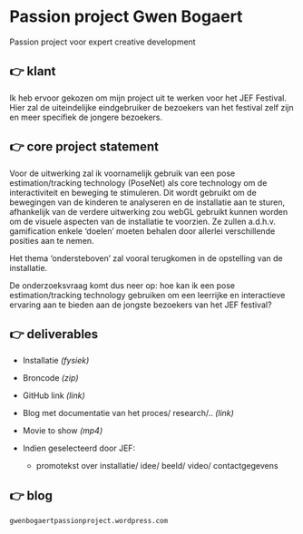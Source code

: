 # Passion project Gwen Bogaert
Passion project voor expert creative development

## :point_right: klant
Ik heb ervoor gekozen om mijn project uit te werken voor het JEF Festival. Hier zal de uiteindelijke eindgebruiker de bezoekers van het festival zelf zijn en meer specifiek de jongere bezoekers. 

## :point_right: core project statement
Voor de uitwerking zal ik voornamelijk gebruik van een pose estimation/tracking technology (PoseNet) als core technology om de interactiviteit en beweging te stimuleren. Dit wordt gebruikt om de bewegingen van de kinderen te analyseren en de installatie aan te sturen, afhankelijk van de verdere uitwerking zou webGL gebruikt kunnen worden om de visuele aspecten van de installatie te voorzien. Ze zullen a.d.h.v. gamification enkele ‘doelen’ moeten behalen door allerlei verschillende posities aan te nemen. 

Het thema ‘ondersteboven’ zal vooral terugkomen in de opstelling van de installatie. 

De onderzoeksvraag komt dus neer op: hoe kan ik een pose estimation/tracking technology gebruiken om een leerrijke en interactieve ervaring aan te bieden aan de jongste bezoekers van het JEF festival? 


## :point_right: deliverables

- Installatie *(fysiek)*
- Broncode *(zip)*
- GitHub link *(link)*
- Blog met documentatie van het proces/ research/.. *(link)*
- Movie to show *(mp4)*

- Indien geselecteerd door JEF: 
    - promotekst over installatie/ idee/ beeld/ video/ contactgegevens

## :point_right: blog
    gwenbogaertpassionproject.wordpress.com
